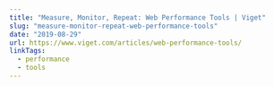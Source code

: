 ```yaml
---
title: "Measure, Monitor, Repeat: Web Performance Tools | Viget"
slug: "measure-monitor-repeat-web-performance-tools"
date: "2019-08-29"
url: https://www.viget.com/articles/web-performance-tools/
linkTags:
  - performance
  - tools
---
```

